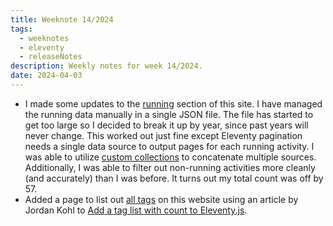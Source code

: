 ```yaml
---
title: Weeknote 14/2024
tags:
  - weeknotes
  - eleventy
  - releaseNotes
description: Weekly notes for week 14/2024.
date: 2024-04-03
---
```

- I made some updates to the [running](/running/) section of this site. I have managed the running data manually in a single JSON file. The file has started to get too large so I decided to break it up by year, since past years will never change. This worked out just fine except Eleventy pagination needs a single data source to output pages for each running activity. I was able to utilize [custom collections](/docs/collections/#advanced-custom-filtering-and-sorting) to concatenate multiple sources. Additionally, I was able to filter out non-running activities more cleanly (and accurately) than I was before. It turns out my total count was off by 57.
- Added a page to list out [all tags](/tags/) on this website using an article by Jordan Kohl to [Add a tag list with count to Eleventy.js](https://simpixelated.com/adding-tag-list-with-post-count-to-eleventy-js/). 